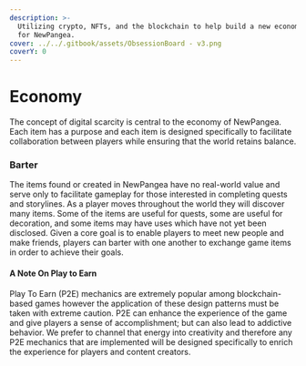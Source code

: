```yaml
---
description: >-
  Utilizing crypto, NFTs, and the blockchain to help build a new economic system
  for NewPangea.
cover: ../../.gitbook/assets/ObsessionBoard - v3.png
coverY: 0
---
```


# Economy

The concept of digital scarcity is central to the economy of NewPangea. Each item has a purpose and each item is designed specifically to facilitate collaboration between players while ensuring that the world retains balance.

### Barter

The items found or created in NewPangea have no real-world value and serve only to facilitate gameplay for those interested in completing quests and storylines. As a player moves throughout the world they will discover many items. Some of the items are useful for quests, some are useful for decoration, and some items may have uses which have not yet been disclosed. Given a core goal is to enable players to meet new people and make friends, players can barter with one another to exchange game items in order to achieve their goals.

#### A Note On Play to Earn

Play To Earn (P2E) mechanics are extremely popular among blockchain-based games however the application of these design patterns must be taken with extreme caution. P2E can enhance the experience of the game and give players a sense of accomplishment; but can also lead to addictive behavior. We prefer to channel that energy into creativity and therefore any P2E mechanics that are implemented will be designed specifically to enrich the experience for players and content creators.
